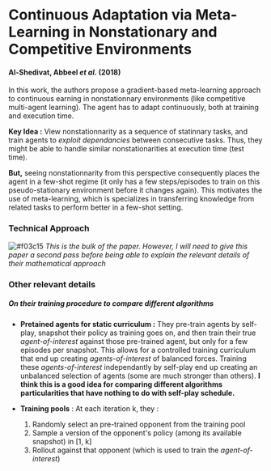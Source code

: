 # Continuous Adaptation via Meta-Learning in Nonstationary and Competitive Environments
#### Al-Shedivat, Abbeel *et al.* (2018)

In this work, the authors propose a gradient-based meta-learning approach to continuous earning in nonstationnary environments (like competitive multi-agent learning). The agent has to adapt continuously, both at training and execution time.

**Key Idea :** View nonstationnarity as a sequence of statinnary tasks, and train agents to *exploit dependancies* between consecutive tasks. Thus, they might be able to handle similar nonstationarities at execution time (test time).

**But,** seeing nonstationnarity from this perspective consequently places the agent in a few-shot regime (it only has a few steps/episodes to train on this pseudo-stationary environment before it changes again). This motivates the use of meta-learning, which is specializes in transferring knowledge from related tasks to perform better in a few-shot setting.

### Technical Approach

![#f03c15](https://placehold.it/15/f03c15/000000?text=+) *This is the bulk of the paper. However, I will need to give this paper a second pass before being able to explain the relevant details of their mathematical approach*

### Other relevant details

##### On their training procedure to compare different algorithms

* **Pretained agents for static curriculum :** They pre-train agents by self-play, snapshot their policy as training goes on, and then train their true *agent-of-interest* against those pre-trained agent, but only for a few episodes per snapshot. This allows for a controlled training curriculum that end up creating *agents-of-interest* of balanced forces. Training these *agents-of-interest* independantly by self-play end up creating an unbalanced selection of agents (some are much stronger than others). **I think this is a good idea for comparing different algorithms particularities that have nothing to do with self-play schedule.**

* **Training pools** : At each iteration k, they :
  1. Randomly select an pre-trained opponent from the training pool
  2. Sample a version of the opponent's policy (among its available snapshot) in [1, k]
  3. Rollout against that opponent (which is used to train the *agent-of-interest*)
